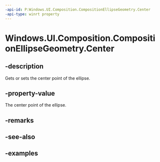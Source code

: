 ```yaml
---
-api-id: P:Windows.UI.Composition.CompositionEllipseGeometry.Center
-api-type: winrt property
---
```


<!-- Property syntax.
public Vector2 Center { get;  set; }
-->

# Windows.UI.Composition.CompositionEllipseGeometry.Center

## -description

Gets or sets the center point of the ellipse.



## -property-value

The center point of the ellipse.

## -remarks

## -see-also

## -examples

